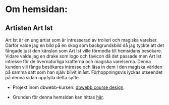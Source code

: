 Om hemsidan:
==============================================

  <h2>Artisten Art Ist</h2>

  Art Ist är en ung artist som är intresserad av trolleri och magiska varelser. Därför valde jag en bild på en skog som backgrundsbild då jag tyckte att det fångade just den känslan som Art Ist ville förmedla till hemsidans besökare. Vidare valde jag en drake som logo och favicon då det passade men Art Ist intresse för de övernaturliga krafterna och magiska varelserna. Denna kunden vill fånga besökares intresse och låsa in dem i den magiska världen på samma sätt som han själv blivit inlåst. Förhoppningsvis lyckas utseendet på denna sidan uppfylla detta syfte.


* Projekt inom dbwebb-kursen: [dbwebb course design](http://dbwebb.se/design).

* Grunden för denna hemsidan kan hittas   [här](https://github.com/monagolpagon/anax-flat/tree/1.0.0).
